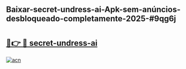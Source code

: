 ## Baixar-secret-undress-ai-Apk-sem-anúncios-desbloqueado-completamente-2025-#9qg6j

# <h2><a href="https://ainizakaria.my?title=secret-undress-ai&ref=22M">🔗👉 🔴 secret-undress-ai</a></h2>

[![acn](https://github.com/user-attachments/assets/0f9c940e-d8b0-45ae-aac7-cd30a18b3e1c)](https://ainizakaria.my?title=secret-undress-ai&ref=22M)

